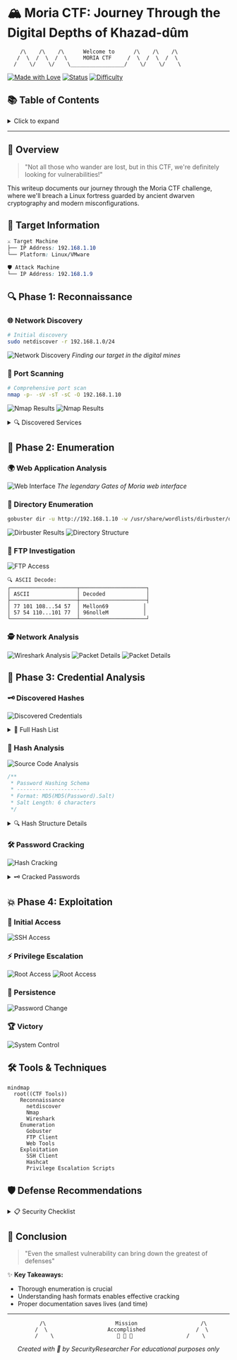 # 🏔️ Moria CTF: Journey Through the Digital Depths of Khazad-dûm

```ascii
    /\    /\    /\      Welcome to      /\    /\    /\
   /  \  /  \  /  \     MORIA CTF     /  \  /  \  /  \
  /    \/    \/    \_________________/    \/    \/    \
```

[![Made with Love](https://img.shields.io/badge/Made%20with-🖤-black.svg)]()
[![Status](https://img.shields.io/badge/Status-Completed-success.svg)]()
[![Difficulty](https://img.shields.io/badge/Difficulty-Medium-yellow.svg)]()

## 📚 Table of Contents
<details>
<summary>Click to expand</summary>

- [Overview](#-overview)
- [Target Information](#-target-information)
- [Phase 1: Reconnaissance](#-phase-1-reconnaissance)
- [Phase 2: Enumeration](#-phase-2-enumeration)
- [Phase 3: Credential Analysis](#-phase-3-credential-analysis)
- [Phase 4: Exploitation](#-phase-4-exploitation)
- [Tools & Techniques](#-tools--techniques)
- [Defense Recommendations](#-defense-recommendations)
- [Conclusion](#-conclusion)
</details>

---

## 🎯 Overview
> "Not all those who wander are lost, but in this CTF, we're definitely looking for vulnerabilities!"

This writeup documents our journey through the Moria CTF challenge, where we'll breach a Linux fortress guarded by ancient dwarven cryptography and modern misconfigurations.

## 🎯 Target Information
```css
⚔️ Target Machine
├── IP Address: 192.168.1.10
└── Platform: Linux/VMware

🛡️ Attack Machine
└── IP Address: 192.168.1.9
```

## 🔍 Phase 1: Reconnaissance

### 🌐 Network Discovery
```bash
# Initial discovery
sudo netdiscover -r 192.168.1.0/24
```
![Network Discovery](media/Discovery.png)
*Finding our target in the digital mines*

### 📡 Port Scanning
```bash
# Comprehensive port scan
nmap -p- -sV -sT -sC -O 192.168.1.10
```
![Nmap Results](media/Scanning.png)
![Nmap Results](media/Scanning2.png)

<details>
<summary>🔍 Discovered Services</summary>

```yml
Services:
  - Port 21:
      Protocol: FTP
      Version: vsftpd 2.0.8+
      Status: Open
  
  - Port 22:
      Protocol: SSH
      Version: OpenSSH 6.6.1
      Status: Open
  
  - Port 80:
      Protocol: HTTP
      Version: Apache 2.4.6
      Additional: PHP/5.4.16
      Status: Open
```
</details>

## 🔬 Phase 2: Enumeration

### 🌍 Web Application Analysis
![Web Interface](media/WebInterface.png)
*The legendary Gates of Moria web interface*

### 📂 Directory Enumeration
```bash
gobuster dir -u http://192.168.1.10 -w /usr/share/wordlists/dirbuster/directory-list-2.3-medium.txt
```
![Dirbuster Results](media/DirbusterResults.png)
![Directory Structure](media/DirectoryStructure.png)

### 📁 FTP Investigation
![FTP Access](media/FTPAccess.png)

```plaintext
🔍 ASCII Decode:
┌─────────────────────┬─────────────────────┐
│ ASCII               │ Decoded             │
├─────────────────────┼─────────────────────┤
│ 77 101 108...54 57  │ Mellon69           │
│ 57 54 110...101 77  │ 96nolleM           │
└─────────────────────┴─────────────────────┘
```

### 🕵️ Network Analysis
![Wireshark Analysis](media/WiresharkAnalysis.png)
![Packet Details](media/PacketDetails.png)
![Packet Details](media/PacketDetails1.png)

## 🔑 Phase 3: Credential Analysis

### 🗝️ Discovered Hashes
![Discovered Credentials](media/DiscoveredCredentials.png)

<details>
<summary>📜 Full Hash List</summary>

```yml
Credential Pairs (Hash$Salt):
  Balin   : c2d8960157fc8540f6d5d66594e165e0$6MAp84
  Oin     : 727a279d913fba677c490102b135e51e$bQkChe
  Ori     : 8c3c3152a5c64ffb683d78efc3520114$HnqeN4
  Maeglin : 6ba94d6322f53f30aca4f34960203703$e5ad5s
  Fundin  : c789ec9fae1cd07adfc02930a39486a1$g9Wxv7
  Nain    : fec21f5c7dcf8e5e54537cfda92df5fe$HCCsxP
  Dain    : 6a113db1fd25c5501ec3a5936d817c29$cC5nTr
  Telchar : dd272382909a4f51163c77da6356cc6f$h8spZR
  Thrain  : 7db5040c351237e8332bfbba757a1019$tb9AWe
  Balrog  : Mellon69 (plaintext)
```
</details>

### 🔐 Hash Analysis
![Source Code Analysis](media/MD5algorithm.png)

```javascript
/**
 * Password Hashing Schema
 * ----------------------
 * Format: MD5(MD5(Password).Salt)
 * Salt Length: 6 characters
 */
```

<details>
<summary>🔍 Hash Structure Details</summary>

```mermaid
graph TD
    A[Password] -->|First MD5| B[MD5 Hash]
    B -->|Concatenate| C[Hash + Salt]
    C -->|Second MD5| D[Final Hash]
```
</details>

### 🛠️ Password Cracking
![Hash Cracking](media/HashCrackingimage12.png)

<details>
<summary>🗝️ Cracked Passwords</summary>

```css
Successful Cracks:
├── Balin   ➔ flower
├── Nain    ➔ warrior
├── Ori     ➔ spanky
├── Oin     ➔ rainbow
├── Dain    ➔ abcdef
├── Maeglin ➔ fuckoff
└── Fundin  ➔ hunter2
```
</details>

## 💥 Phase 4: Exploitation

### 🚪 Initial Access
![SSH Access](media/SSHAccess.png)

### ⚡ Privilege Escalation
![Root Access](media/RootAccess.png)
![Root Access](media/RootAccess2.png)

### 🔐 Persistence
![Password Change](media/PasswordChange.png)

### 🏆 Victory
![System Control](media/FinalVictory.png)

## 🛠️ Tools & Techniques

```mermaid
mindmap
  root((CTF Tools))
    Reconnaissance
      netdiscover
      Nmap
      Wireshark
    Enumeration
      Gobuster
      FTP Client
      Web Tools
    Exploitation
      SSH Client
      Hashcat
      Privilege Escalation Scripts
```

## 🛡️ Defense Recommendations

<details>
<summary>📋 Security Checklist</summary>

```markdown
1. 🔒 Service Security
   - [ ] Update all services
   - [ ] Replace FTP with SFTP
   - [ ] Implement regular patching

2. 🔑 Authentication
   - [ ] Replace MD5 with Argon2/bcrypt
   - [ ] Enforce strong passwords
   - [ ] Enable 2FA where possible

3. 🚫 Access Control
   - [ ] Implement least privilege
   - [ ] Segregate user access
   - [ ] Regular access audits

4. 📡 Monitoring
   - [ ] Set up IDS/IPS
   - [ ] Enable comprehensive logging
   - [ ] Regular security assessments
```
</details>

## 🏁 Conclusion
> "Even the smallest vulnerability can bring down the greatest of defenses"

✨ **Key Takeaways:**
- Thorough enumeration is crucial
- Understanding hash formats enables effective cracking
- Proper documentation saves lives (and time)

---

<div align="center">

```ascii
   /\                      Mission                    /\
  /  \                   Accomplished                /  \
 /    \                    👑 👑 👑                 /    \
```

*Created with 🖤 by SecurityResearcher*
*For educational purposes only*

</div>
